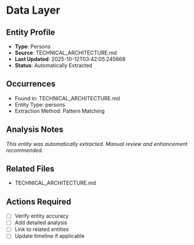 # Data Layer

## Entity Profile
- **Type**: Persons
- **Source**: TECHNICAL_ARCHITECTURE.md
- **Last Updated**: 2025-10-12T03:42:05.245668
- **Status**: Automatically Extracted

## Occurrences
- Found in: TECHNICAL_ARCHITECTURE.md
- Entity Type: persons
- Extraction Method: Pattern Matching

## Analysis Notes
*This entity was automatically extracted. Manual review and enhancement recommended.*

## Related Files
- TECHNICAL_ARCHITECTURE.md

## Actions Required
- [ ] Verify entity accuracy
- [ ] Add detailed analysis
- [ ] Link to related entities
- [ ] Update timeline if applicable
